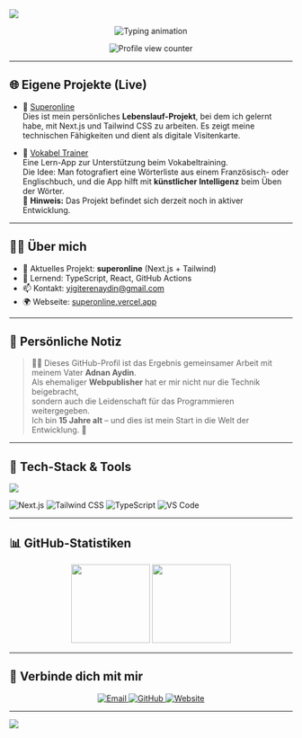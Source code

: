 <!-- 🎨 Banner -->
<img src="https://capsule-render.vercel.app/api?type=waving&color=gradient&height=200&section=header&text=Hallo👋+ich+bin+EREN+AYDIN&fontSize=30&fontAlignY=45&desc=Modern+Web+Entwickler+%7C+Next.js+%2B+Tailwind" />
<!-- 📝 Kayan-Schrift -->
<p align="center">
  <img src="https://readme-typing-svg.herokuapp.com?font=Fira+Code&size=22&pause=1000&center=true&width=500&lines=Next.js+Enthusiast;Tailwind+CSS+Fan;Vercel+Deployer" alt="Typing animation" />
</p>

<p align="center">
  <img src="https://komarev.com/ghpvc/?username=yigiterenaydin&label=PROFILE+VIEWS&color=blue&style=flat" alt="Profile view counter" />
</p>

---

## 🌐 Eigene Projekte (Live)

- 📘 [Superonline](https://superonline.vercel.app)  
  Dies ist mein persönliches **Lebenslauf-Projekt**, bei dem ich gelernt habe, mit Next.js und Tailwind CSS zu arbeiten. Es zeigt meine technischen Fähigkeiten und dient als digitale Visitenkarte.

- 🧠 [Vokabel Trainer](https://vokabel-hazel.vercel.app)  
  Eine Lern-App zur Unterstützung beim Vokabeltraining.  
  Die Idee: Man fotografiert eine Wörterliste aus einem Französisch- oder Englischbuch, und die App hilft mit **künstlicher Intelligenz** beim Üben der Wörter.  
  📌 **Hinweis:** Das Projekt befindet sich derzeit noch in aktiver Entwicklung.

---

## 🧑‍💻 Über mich

- 🔭 Aktuelles Projekt: **superonline** (Next.js + Tailwind)
- 🌱 Lernend: TypeScript, React, GitHub Actions
- 📫 Kontakt: <a href="mailto:yigiterenaydin@gmail.com">yigiterenaydin@gmail.com</a>
- 🌍 Webseite: [superonline.vercel.app](https://superonline.vercel.app)

---

## 🧡 Persönliche Notiz

> 👨‍👦 Dieses GitHub-Profil ist das Ergebnis gemeinsamer Arbeit mit meinem Vater **Adnan Aydin**.  
> Als ehemaliger **Webpublisher** hat er mir nicht nur die Technik beigebracht,  
> sondern auch die Leidenschaft für das Programmieren weitergegeben.  
> Ich bin **15 Jahre alt** – und dies ist mein Start in die Welt der Entwicklung. 🚀

---

## 🧰 Tech-Stack & Tools

<p align="left">
  <img src="https://skillicons.dev/icons?i=html,css,js,ts,react,nextjs,nodejs,tailwind,git,github,vscode&theme=dark" />
</p>


![Next.js](https://img.shields.io/badge/Next.js-black?style=for-the-badge&logo=next.js)
![Tailwind CSS](https://img.shields.io/badge/Tailwind-06B6D4?style=for-the-badge&logo=tailwindcss&logoColor=white)
![TypeScript](https://img.shields.io/badge/TypeScript-007ACC?style=for-the-badge&logo=typescript&logoColor=white)
![VS Code](https://img.shields.io/badge/VS%20Code-007ACC?style=for-the-badge&logo=visual-studio-code&logoColor=white)

---

## 📊 GitHub-Statistiken

<p align="center">
  <img src="https://github-readme-stats.vercel.app/api?username=yigiterenaydin&show_icons=true&theme=tokyonight" height="140" />
  <img src="https://github-readme-stats.vercel.app/api/top-langs/?username=yigiterenaydin&layout=compact&theme=tokyonight" height="140" />
</p>

---

## 🔗 Verbinde dich mit mir

<p align="center">
  <a href="mailto:yigit.eren.aydin@gmail.com">
    <img src="https://img.shields.io/badge/Email-D14836?style=for-the-badge&logo=gmail&logoColor=white" alt="Email" />
  </a>
  <a href="https://github.com/yigiterenaydin">
    <img src="https://img.shields.io/badge/GitHub-100000?style=for-the-badge&logo=github&logoColor=white" alt="GitHub" />
  </a>
  <a href="https://superonline.vercel.app">
    <img src="https://img.shields.io/badge/Webseite-008080?style=for-the-badge&logo=web&logoColor=white" alt="Website" />
  </a>
</p>

---

<img src="https://capsule-render.vercel.app/api?type=waving&color=gradient&height=120&section=footer"/>
